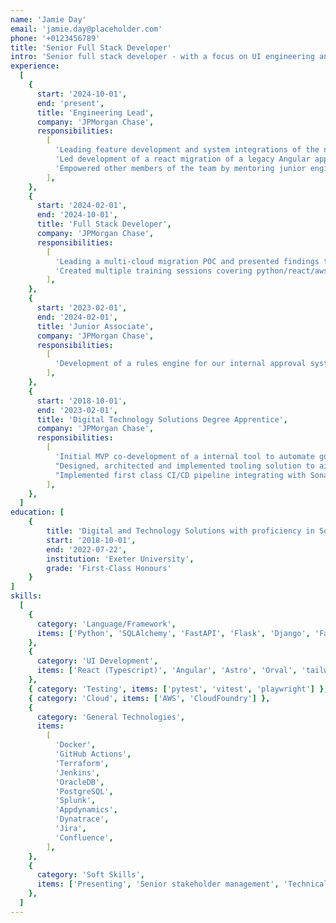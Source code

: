```yaml
---
name: 'Jamie Day'
email: 'jamie.day@placeholder.com'
phone: '+0123456789'
title: 'Senior Full Stack Developer'
intro: 'Senior full stack developer - with a focus on UI engineering and web performance. 6 years of hands-on experience creating interactive and secure tools within a highly regulated governance environment.'
experience:
  [
    {
      start: '2024-10-01',
      end: 'present',
      title: 'Engineering Lead',
      company: 'JPMorgan Chase',
      responsibilities:
        [
          'Leading feature development and system integrations of the now firmwide architecture governance approval system.',
          'Led development of a react migration of a legacy Angular application that has been operational for many years.',
          'Empowered other members of the team by mentoring junior engineeers, leading agile ceremonies.',
        ],
    },
    {
      start: '2024-02-01',
      end: '2024-10-01',
      title: 'Full Stack Developer',
      company: 'JPMorgan Chase',
      responsibilities:
        [
          'Leading a multi-cloud migration POC and presented findings to senior managers with a high-focus on proposed cost changes and predictions.',
          'Created multiple training sessions covering python/react/aws and terraform for multiple teams internally.',
        ],
    },
    {
      start: '2023-02-01',
      end: '2024-02-01',
      title: 'Junior Associate',
      company: 'JPMorgan Chase',
      responsibilities:
        [
          'Development of a rules engine for our internal approval system allowing complete flexibility for our user base on conditions for an approval.',
        ],
    },
    {
      start: '2018-10-01',
      end: '2023-02-01',
      title: 'Digital Technology Solutions Degree Apprentice',
      company: 'JPMorgan Chase',
      responsibilities:
        [
          'Initial MVP co-development of a internal tool to automate governance tracking and reporting capabilities using python/angular.',
          "Designed, architected and implemented tooling solution to aid governance forums track their decisions, manage their members and schedule their reviews.",
          "Implemented first class CI/CD pipeline integrating with Sonar + Fortify scanning."
        ],
    },
  ]
education: [
    {
        title: 'Digital and Technology Solutions with proficiency in Software Engineering',
        start: '2018-10-01',
        end: '2022-07-22',
        institution: 'Exeter University',
        grade: 'First-Class Honours'
    }
]
skills:
  [
    {
      category: 'Language/Framework',
      items: ['Python', 'SQLAlchemy', 'FastAPI', 'Flask', 'Django', 'Fastify', 'Express', 'SQL', 'Java', 'Spring'],
    },
    {
      category: 'UI Development',
      items: ['React (Typescript)', 'Angular', 'Astro', 'Orval', 'tailwindcss', 'reactflow', 'Next.js'],
    },
    { category: 'Testing', items: ['pytest', 'vitest', 'playwright'] },
    { category: 'Cloud', items: ['AWS', 'CloudFoundry'] },
    {
      category: 'General Technologies',
      items:
        [
          'Docker',
          'GitHub Actions',
          'Terraform',
          'Jenkins',
          'OracleDB',
          'PostgreSQL',
          'Splunk',
          'Appdynamics',
          'Dynatrace',
          'Jira',
          'Confluence',
        ],
    },
    {
      category: 'Soft Skills',
      items: ['Presenting', 'Senior stakeholder management', 'Technical documentation writing', 'Mentoring juniors'],
    },
  ]
---
```

